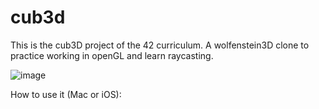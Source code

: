 # cub3d

This is the cub3D project of the 42 curriculum. A wolfenstein3D clone to practice working in openGL and learn raycasting.

![image](https://user-images.githubusercontent.com/98647720/191195984-1a012aa9-f89f-4749-bbfd-333d5b151824.png)

How to use it (Mac or iOS):

